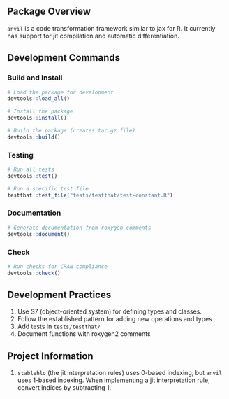 ## Package Overview

`anvil` is a code transformation framework similar to jax for R.
It currently has support for jit compilation and automatic differentiation.

## Development Commands

### Build and Install

```r
# Load the package for development
devtools::load_all()

# Install the package
devtools::install()

# Build the package (creates tar.gz file)
devtools::build()
```

### Testing

```r
# Run all tests
devtools::test()

# Run a specific test file
testthat::test_file("tests/testthat/test-constant.R")
```

### Documentation

```r
# Generate documentation from roxygen comments
devtools::document()
```

### Check

```r
# Run checks for CRAN compliance
devtools::check()
```

## Development Practices

1. Use S7 (object-oriented system) for defining types and classes.
2. Follow the established pattern for adding new operations and types
3. Add tests in `tests/testthat/`
4. Document functions with roxygen2 comments

## Project Information

1. `stablehlo` (the jit interpretation rules) uses 0-based indexing, but `anvil` uses 1-based indexing. When implementing a jit interpretation rule, convert indices by subtracting 1.

